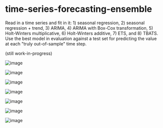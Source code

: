 # time-series-forecasting-ensemble
Read in a time series and fit in it: 1) seasonal regression, 2) seasonal regression + trend, 3) ARIMA, 4) ARIMA with Box-Cox transformation, 5) Holt-Winters multiplicative, 6) Holt-Winters additive, 7) ETS, and 8) TBATS. Use the best model in evaluation against a test set for predicting the value at each "truly out-of-sample" time step.

(still work-in-progress)

![image](https://github.com/jaakko-paavola/time-series-forecasting-ensemble-with-R/assets/7263106/d75fe861-79d1-4a90-8890-f3c320e31820)

![image](https://github.com/jaakko-paavola/time-series-forecasting-ensemble-with-R/assets/7263106/369673c4-ed14-45ff-9896-59f28a92a80b)

![image](https://github.com/jaakko-paavola/time-series-forecasting-ensemble-with-R/assets/7263106/476f847a-f85d-4454-bd3e-b0c9d2795076)

![image](https://github.com/jaakko-paavola/time-series-forecasting-ensemble-with-R/assets/7263106/5d1ec1ce-2890-43b3-8e8f-b54831822419)

![image](https://github.com/jaakko-paavola/time-series-forecasting-ensemble-with-R/assets/7263106/e1c6a351-aa81-4d9b-a894-dbe360deaf04)

![image](https://github.com/jaakko-paavola/time-series-forecasting-ensemble-with-R/assets/7263106/68468840-c954-4943-9941-cdb13632c764)

![image](https://github.com/jaakko-paavola/time-series-forecasting-ensemble-with-R/assets/7263106/b369015f-841b-406a-8778-0aa1a653b986)














